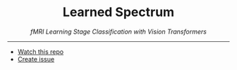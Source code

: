 <h1 align="center">
Learned Spectrum
</h1>

<p align="center">
<em>fMRI Learning Stage Classification with Vision Transformers</em>
</p>


---
- [Watch this repo](https://github.com/Twarner491/learnedSpectrum/subscription)
- [Create issue](https://github.com/Twarner491/learnedSpectrum/issues/new)
